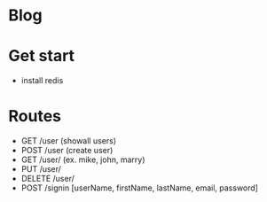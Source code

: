 # Blog

# Get start
- install redis

# Routes
- GET /user (showall users)
- POST /user (create user)
- GET /user/<userName> (ex. mike, john, marry)
- PUT /user/<userName>
- DELETE /user/<userName>
- POST /signin [userName, firstName, lastName, email, password]